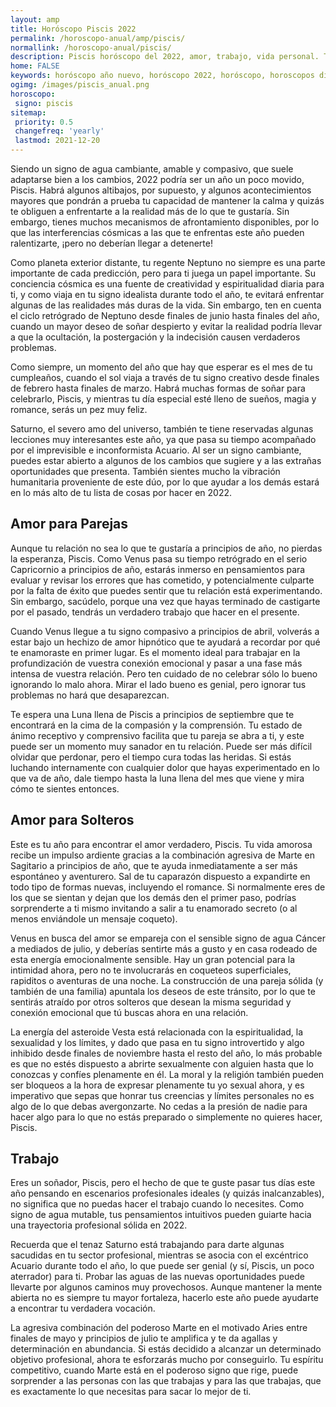 ```yaml
---
layout: amp
title: Horóscopo Piscis 2022 
permalink: /horoscopo-anual/amp/piscis/
normallink: /horoscopo-anual/piscis/
description: Piscis horóscopo del 2022, amor, trabajo, vida personal. Todas las predicciones para Piscis 2022 gratis. Disfruta este año nuevo.
home: FALSE
keywords: horóscopo año nuevo, horóscopo 2022, horóscopo, horoscopos diarios gratis del dia de hoy, horóscopo diario gratis,horóscopo ano nuevo 2022, horóscopo esperanza gracia, horoscopo Piscis 2022, horoscop, horóscopos gratis, horoscopo Piscis, horoscopo Piscis 2022 gratis, Tarot, Astrologia, Zodíaco, Piscis, horoscopo gratis,tarot en femenino,videncia gratuita,horoscopos gratuitos,horóscopos, astrologia,videncia gratis
ogimg: /images/piscis_anual.png
horoscopo:
 signo: piscis
sitemap:
 priority: 0.5
 changefreq: 'yearly'
 lastmod: 2021-12-20
---
```





Siendo un signo de agua cambiante, amable y compasivo, que suele adaptarse bien a los cambios, 2022 podría ser un año un poco movido, Piscis. Habrá algunos altibajos, por supuesto, y algunos acontecimientos mayores que pondrán a prueba tu capacidad de mantener la calma y quizás te obliguen a enfrentarte a la realidad más de lo que te gustaría. Sin embargo, tienes muchos mecanismos de afrontamiento disponibles, por lo que las interferencias cósmicas a las que te enfrentas este año pueden ralentizarte, ¡pero no deberían llegar a detenerte!

Como planeta exterior distante, tu regente Neptuno no siempre es una parte importante de cada predicción, pero para ti juega un papel importante. Su conciencia cósmica es una fuente de creatividad y espiritualidad diaria para ti, y como viaja en tu signo idealista durante todo el año, te evitará enfrentar algunas de las realidades más duras de la vida. Sin embargo, ten en cuenta el ciclo retrógrado de Neptuno desde finales de junio hasta finales del año, cuando un mayor deseo de soñar despierto y evitar la realidad podría llevar a que la ocultación, la postergación y la indecisión causen verdaderos problemas.

Como siempre, un momento del año que hay que esperar es el mes de tu cumpleaños, cuando el sol viaja a través de tu signo creativo desde finales de febrero hasta finales de marzo. Habrá muchas formas de soñar para celebrarlo, Piscis, y mientras tu día especial esté lleno de sueños, magia y romance, serás un pez muy feliz.

Saturno, el severo amo del universo, también te tiene reservadas algunas lecciones muy interesantes este año, ya que pasa su tiempo acompañado por el imprevisible e inconformista Acuario. Al ser un signo cambiante, puedes estar abierto a algunos de los cambios que sugiere y a las extrañas oportunidades que presenta. También sientes mucho la vibración humanitaria proveniente de este dúo, por lo que ayudar a los demás estará en lo más alto de tu lista de cosas por hacer en 2022.

## Amor para Parejas

Aunque tu relación no sea lo que te gustaría a principios de año, no pierdas la esperanza, Piscis. Como Venus pasa su tiempo retrógrado en el serio Capricornio a principios de año, estarás inmerso en pensamientos para evaluar y revisar los errores que has cometido, y potencialmente culparte por la falta de éxito que puedes sentir que tu relación está experimentando. Sin embargo, sacúdelo, porque una vez que hayas terminado de castigarte por el pasado, tendrás un verdadero trabajo que hacer en el presente.

Cuando Venus llegue a tu signo compasivo a principios de abril, volverás a estar bajo un hechizo de amor hipnótico que te ayudará a recordar por qué te enamoraste en primer lugar. Es el momento ideal para trabajar en la profundización de vuestra conexión emocional y pasar a una fase más intensa de vuestra relación. Pero ten cuidado de no celebrar sólo lo bueno ignorando lo malo ahora. Mirar el lado bueno es genial, pero ignorar tus problemas no hará que desaparezcan.

Te espera una Luna llena de Piscis a principios de septiembre que te encontrará en la cima de la compasión y la comprensión. Tu estado de ánimo receptivo y comprensivo facilita que tu pareja se abra a ti, y este puede ser un momento muy sanador en tu relación. Puede ser más difícil olvidar que perdonar, pero el tiempo cura todas las heridas. Si estás luchando internamente con cualquier dolor que hayas experimentado en lo que va de año, dale tiempo hasta la luna llena del mes que viene y mira cómo te sientes entonces.

## Amor para Solteros

Este es tu año para encontrar el amor verdadero, Piscis. Tu vida amorosa recibe un impulso ardiente gracias a la combinación agresiva de Marte en Sagitario a principios de año, que te ayuda inmediatamente a ser más espontáneo y aventurero. Sal de tu caparazón dispuesto a expandirte en todo tipo de formas nuevas, incluyendo el romance. Si normalmente eres de los que se sientan y dejan que los demás den el primer paso, podrías sorprenderte a ti mismo invitando a salir a tu enamorado secreto (o al menos enviándole un mensaje coqueto).

Venus en busca del amor se empareja con el sensible signo de agua Cáncer a mediados de julio, y deberías sentirte más a gusto y en casa rodeado de esta energía emocionalmente sensible. Hay un gran potencial para la intimidad ahora, pero no te involucrarás en coqueteos superficiales, rapiditos o aventuras de una noche. La construcción de una pareja sólida (y también de una familia) apuntala los deseos de este tránsito, por lo que te sentirás atraído por otros solteros que desean la misma seguridad y conexión emocional que tú buscas ahora en una relación.

La energía del asteroide Vesta está relacionada con la espiritualidad, la sexualidad y los límites, y dado que pasa en tu signo introvertido y algo inhibido desde finales de noviembre hasta el resto del año, lo más probable es que no estés dispuesto a abrirte sexualmente con alguien hasta que lo conozcas y confíes plenamente en él. La moral y la religión también pueden ser bloqueos a la hora de expresar plenamente tu yo sexual ahora, y es imperativo que sepas que honrar tus creencias y límites personales no es algo de lo que debas avergonzarte. No cedas a la presión de nadie para hacer algo para lo que no estás preparado o simplemente no quieres hacer, Piscis.

## Trabajo

Eres un soñador, Piscis, pero el hecho de que te guste pasar tus días este año pensando en escenarios profesionales ideales (y quizás inalcanzables), no significa que no puedas hacer el trabajo cuando lo necesites. Como signo de agua mutable, tus pensamientos intuitivos pueden guiarte hacia una trayectoria profesional sólida en 2022.

Recuerda que el tenaz Saturno está trabajando para darte algunas sacudidas en tu sector profesional, mientras se asocia con el excéntrico Acuario durante todo el año, lo que puede ser genial (y sí, Piscis, un poco aterrador) para ti. Probar las aguas de las nuevas oportunidades puede llevarte por algunos caminos muy provechosos. Aunque mantener la mente abierta no es siempre tu mayor fortaleza, hacerlo este año puede ayudarte a encontrar tu verdadera vocación.

La agresiva combinación del poderoso Marte en el motivado Aries entre finales de mayo y principios de julio te amplifica y te da agallas y determinación en abundancia. Si estás decidido a alcanzar un determinado objetivo profesional, ahora te esforzarás mucho por conseguirlo. Tu espíritu competitivo, cuando Marte está en el poderoso signo que rige, puede sorprender a las personas con las que trabajas y para las que trabajas, que es exactamente lo que necesitas para sacar lo mejor de ti.